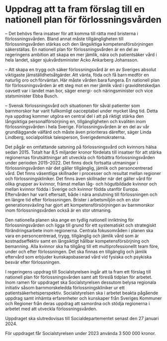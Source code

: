 # Uppdrag att ta fram förslag till en nationell plan för förlossningsvården

– Det behövs flera insatser för att komma till rätta med bristerna i förlossningsvården. Bland annat måste tillgängligheten till förlossningsvården stärkas och den långsiktiga kompetensförsörjningen säkerställas. En nationell plan för förlossningsvården är en del av regeringens ambition att skapa en mer jämlik, nära och patientsäker vård i hela landet, säger sjukvårdsminister Acko Ankarberg Johansson.

– Att skapa en trygg och säker förlossningsvård är en av Sveriges absolut viktigaste jämställdhetsåtgärder. Att vänta, föda och få barn medför en naturlig oro och förväntan. Här måste vården bara fungera. En nationell plan för förlossningsvården är ett steg mot en mer jämlik vård i graviditetskedjan oavsett var i landet man bor, säger energi- och näringsminister och vice statsminister Ebba Busch.

– Svensk förlossningsvård och situationen för såväl patienter som barnmorskor har varit fullkomligt oacceptabel under mycket lång tid. Detta nya uppdrag kommer utgöra en central del i att på riktigt stärka den långsiktiga personalförsörjning en, tillgängligheten och kvalitén inom förlossningsvården i hela Sverige. Förlossningsvården är en del av vår grundläggande välfärd och måste även prioriteras därefter, säger Linda Lindberg, socialpolitisk talesperson, Sverigedemokraterna.

Det pågår en omfattande satsning på förlossningsvård och kvinnors hälsa sedan 2015. Totalt har 8,5 miljarder kronor fördelats till insatser för att stärka regionernas förutsättningar att utveckla och förbättra förlossningsvården under perioden 2015–2022. Det finns dock fortsatta utmaningar i förlossningsvården när det gäller till­gänglig, jämlik och personcentrerad vård. Det finns väsentliga skillnader i processer och resultat mellan regioner och förlossningskliniker. Det finns även skillnader när det gäller vård för olika grupper av kvinnor, främst mellan låg- och högutbildade kvinnor och mellan kvinnor födda i Sverige och kvinnor födda utanför Europa. Eftervården har varit eftersatt, både i nära anslutning till förlossningen och en längre tid efter förlossningen. Brister i arbetsmiljön och en stor generationsväxling har gjort att kompetensförsörjningen av barnmorskor inom förloss­ningsvården också är en stor utmaning.

Den nationella planen ska ange en tydlig nationell inriktning för förlossningsvården och ligga till grund för ett systematiskt och strategiskt förändringsarbete inom regionerna. Centrala fokusområden i planen ska vara en personcentrerad, trygg, tillgänglig och jämlik vård som är kostnadseffektiv samt en långsiktigt hållbar kompetensförsörjning och bemanning. Alla kvinnor ska ha tillgång till ett multiprofessionellt team före, under och efter förlossningen. Det ska finnas en tillgänglig och jämlik eftervård som erbjuder kunskapsbaserad vård vid fysiska och psykiska besvär efter förlossningen.

I regeringens uppdrag till Socialstyrelsen ingår att ta fram ett förslag till nationell plan för förlossningsvården samt att föreslå tidplan för arbetet. Inom ramen för uppdraget ska Socialstyrelsen dessutom belysa regionala initiativ såsom barnmorskeledda förlossningskliniker ur ett patientsäkerhetsperspek­tiv. Socialstyrelsen ska i arbetet beakta pågående uppdrag samt inhämta erfarenheter och kunskaper från Sveriges Kommuner och Regioner från deras uppdrag att samordna och stödja regionerna i arbetet med att utveckla förloss­ningsvården.

Uppdraget ska slutredovisas till Socialdepartementet senast den 27 januari 2024.

För uppdraget får Socialstyrelsen under 2023 använda 3 500 000 kronor.
